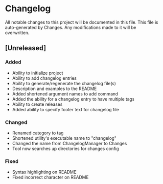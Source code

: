 # Changelog
All notable changes to this project will be documented in this file.
This file is auto-generated by Changes. Any modifications made to it will be overwritten.


## [Unreleased]
### Added
- Ability to initialize project
- Ability to add changelog entries
- Ability to generate/regenerate the changelog file(s)
- Description and examples to the README
- Added shortened argument names to add command
- Added the ability for a changelog entry to have multiple tags
- Ability to create releases
- Added ability to specify footer text for changelog file

### Changed
- Renamed category to tag
- Shortened utility's executable name to "changelog"
- Changed the name from ChangelogManager to Changes
- Tool now searches up directories for changes config

### Fixed
- Syntax highlighting on README
- Fixed incorrect character on README
